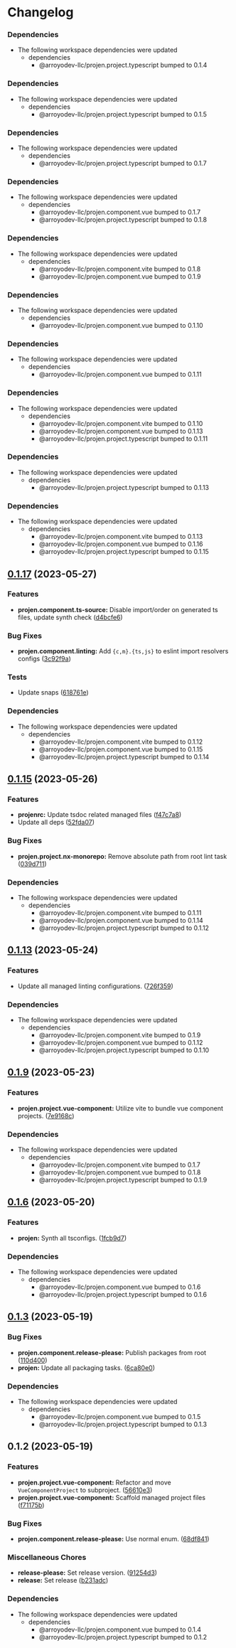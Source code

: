 # Changelog

### Dependencies

* The following workspace dependencies were updated
  * dependencies
    * @arroyodev-llc/projen.project.typescript bumped to 0.1.4

### Dependencies

* The following workspace dependencies were updated
  * dependencies
    * @arroyodev-llc/projen.project.typescript bumped to 0.1.5

### Dependencies

* The following workspace dependencies were updated
  * dependencies
    * @arroyodev-llc/projen.project.typescript bumped to 0.1.7

### Dependencies

* The following workspace dependencies were updated
  * dependencies
    * @arroyodev-llc/projen.component.vue bumped to 0.1.7
    * @arroyodev-llc/projen.project.typescript bumped to 0.1.8

### Dependencies

* The following workspace dependencies were updated
  * dependencies
    * @arroyodev-llc/projen.component.vite bumped to 0.1.8
    * @arroyodev-llc/projen.component.vue bumped to 0.1.9

### Dependencies

* The following workspace dependencies were updated
  * dependencies
    * @arroyodev-llc/projen.component.vue bumped to 0.1.10

### Dependencies

* The following workspace dependencies were updated
  * dependencies
    * @arroyodev-llc/projen.component.vue bumped to 0.1.11

### Dependencies

* The following workspace dependencies were updated
  * dependencies
    * @arroyodev-llc/projen.component.vite bumped to 0.1.10
    * @arroyodev-llc/projen.component.vue bumped to 0.1.13
    * @arroyodev-llc/projen.project.typescript bumped to 0.1.11

### Dependencies

* The following workspace dependencies were updated
  * dependencies
    * @arroyodev-llc/projen.project.typescript bumped to 0.1.13

### Dependencies

* The following workspace dependencies were updated
  * dependencies
    * @arroyodev-llc/projen.component.vite bumped to 0.1.13
    * @arroyodev-llc/projen.component.vue bumped to 0.1.16
    * @arroyodev-llc/projen.project.typescript bumped to 0.1.15

## [0.1.17](https://github.com/ArroyoDev-LLC/components/compare/@arroyodev-llc/projen.project.vue-component-v0.1.16...@arroyodev-llc/projen.project.vue-component-v0.1.17) (2023-05-27)


### Features

* **projen.component.ts-source:** Disable import/order on generated ts files, update synth check ([d4bcfe6](https://github.com/ArroyoDev-LLC/components/commit/d4bcfe65ed9782b78ef6896f88271325a87682e5))


### Bug Fixes

* **projen.component.linting:** Add `{c,m}.{ts,js}` to eslint import resolvers configs ([3c92f9a](https://github.com/ArroyoDev-LLC/components/commit/3c92f9aa63b40b75356e4c5cde44de9825d7afc0))


### Tests

* Update snaps ([618761e](https://github.com/ArroyoDev-LLC/components/commit/618761e2e9a782305d6a0f096678e35647a71abb))


### Dependencies

* The following workspace dependencies were updated
  * dependencies
    * @arroyodev-llc/projen.component.vite bumped to 0.1.12
    * @arroyodev-llc/projen.component.vue bumped to 0.1.15
    * @arroyodev-llc/projen.project.typescript bumped to 0.1.14

## [0.1.15](https://github.com/ArroyoDev-LLC/components/compare/@arroyodev-llc/projen.project.vue-component-v0.1.14...@arroyodev-llc/projen.project.vue-component-v0.1.15) (2023-05-26)


### Features

* **projenrc:** Update tsdoc related managed files ([f47c7a8](https://github.com/ArroyoDev-LLC/components/commit/f47c7a850310aad5e43769919c3055bb4faec60a))
* Update all deps ([52fda07](https://github.com/ArroyoDev-LLC/components/commit/52fda07b7be66ec81ffff301d111b52bc46fc068))


### Bug Fixes

* **projen.project.nx-monorepo:** Remove absolute path from root lint task ([039d711](https://github.com/ArroyoDev-LLC/components/commit/039d7112eaa5eaa8472b1ab564fa5a48ae92f57a))


### Dependencies

* The following workspace dependencies were updated
  * dependencies
    * @arroyodev-llc/projen.component.vite bumped to 0.1.11
    * @arroyodev-llc/projen.component.vue bumped to 0.1.14
    * @arroyodev-llc/projen.project.typescript bumped to 0.1.12

## [0.1.13](https://github.com/ArroyoDev-LLC/components/compare/@arroyodev-llc/projen.project.vue-component-v0.1.12...@arroyodev-llc/projen.project.vue-component-v0.1.13) (2023-05-24)


### Features

* Update all managed linting configurations. ([726f359](https://github.com/ArroyoDev-LLC/components/commit/726f359127b6d45cc24549653d78b3ea129a15e4))


### Dependencies

* The following workspace dependencies were updated
  * dependencies
    * @arroyodev-llc/projen.component.vite bumped to 0.1.9
    * @arroyodev-llc/projen.component.vue bumped to 0.1.12
    * @arroyodev-llc/projen.project.typescript bumped to 0.1.10

## [0.1.9](https://github.com/ArroyoDev-LLC/components/compare/@arroyodev-llc/projen.project.vue-component-v0.1.8...@arroyodev-llc/projen.project.vue-component-v0.1.9) (2023-05-23)


### Features

* **projen.project.vue-component:** Utilize vite to bundle vue component projects. ([7e9168c](https://github.com/ArroyoDev-LLC/components/commit/7e9168c707babc29c9ccb736d04facfe9bdf9500))


### Dependencies

* The following workspace dependencies were updated
  * dependencies
    * @arroyodev-llc/projen.component.vite bumped to 0.1.7
    * @arroyodev-llc/projen.component.vue bumped to 0.1.8
    * @arroyodev-llc/projen.project.typescript bumped to 0.1.9

## [0.1.6](https://github.com/ArroyoDev-LLC/components/compare/@arroyodev-llc/projen.project.vue-component-v0.1.5...@arroyodev-llc/projen.project.vue-component-v0.1.6) (2023-05-20)


### Features

* **projen:** Synth all tsconfigs. ([1fcb9d7](https://github.com/ArroyoDev-LLC/components/commit/1fcb9d7e7c4840ff7d463453cff44201b03e996a))


### Dependencies

* The following workspace dependencies were updated
  * dependencies
    * @arroyodev-llc/projen.component.vue bumped to 0.1.6
    * @arroyodev-llc/projen.project.typescript bumped to 0.1.6

## [0.1.3](https://github.com/ArroyoDev-LLC/components/compare/@arroyodev-llc/projen.project.vue-component-v0.1.2...@arroyodev-llc/projen.project.vue-component-v0.1.3) (2023-05-19)


### Bug Fixes

* **projen.component.release-please:** Publish packages from root ([110d400](https://github.com/ArroyoDev-LLC/components/commit/110d4002e681d351f3127aeb04798eb25bb7e1b9))
* **projen:** Update all packaging tasks. ([6ca80e0](https://github.com/ArroyoDev-LLC/components/commit/6ca80e05c2f38b262be0edc718240f6a055b9c0a))


### Dependencies

* The following workspace dependencies were updated
  * dependencies
    * @arroyodev-llc/projen.component.vue bumped to 0.1.5
    * @arroyodev-llc/projen.project.typescript bumped to 0.1.3

## 0.1.2 (2023-05-19)


### Features

* **projen.project.vue-component:** Refactor and move `VueComponentProject` to subproject. ([56610e3](https://github.com/ArroyoDev-LLC/components/commit/56610e3a1be64c194dc9832344d61ea99d8a2758))
* **projen.project.vue-component:** Scaffold managed project files ([f71175b](https://github.com/ArroyoDev-LLC/components/commit/f71175b27210207d162aa1c7df126a648d8b02d6))


### Bug Fixes

* **projen.component.release-please:** Use normal enum. ([68df841](https://github.com/ArroyoDev-LLC/components/commit/68df8417ba75fd51524cd901ab66d627f22a9e45))


### Miscellaneous Chores

* **release-please:** Set release version. ([91254d3](https://github.com/ArroyoDev-LLC/components/commit/91254d37f198bb0d7366d786fa56a3266dac77d8))
* **release:** Set release ([b231adc](https://github.com/ArroyoDev-LLC/components/commit/b231adc5f371681d5e2b52358be34fa451fd69db))


### Dependencies

* The following workspace dependencies were updated
  * dependencies
    * @arroyodev-llc/projen.component.vue bumped to 0.1.4
    * @arroyodev-llc/projen.project.typescript bumped to 0.1.2
